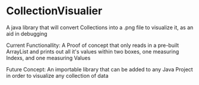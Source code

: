 # CollectionVisualier
A java library that will convert Collections into a .png file to visualize it, as an aid in debugging

Current Functionallity:
    A Proof of concept that only reads in a pre-built ArrayList and prints out all it's values within two boxes, one measuring Indexs, and one measuring Values

Future Concept:
    An importable library that can be added to any Java Project in order to visualize any collection of data